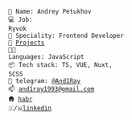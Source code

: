 <code>🖖 Name: Andrey Petukhov</code><br>
<code>💻 Job: Ryvok</code><br>
<code>👷 Speciality: Frontend Developer</code><br>
<code>🧻 [Projects](PROJECTS.md)</code><br>
<code>🧑‍💻 Languages: JavaScript</code><br>
<code>📦 Tech stack: TS, VUE, Nuxt, SCSS</code><br>
<code>💬 telegram: [@And1Ray](https://telegram.me/@And1Ray)</code><br>
<code>📫 [and1ray1993@gmail.com](mailto:and1ray1993@gmail.com)</code><br>
<code>🛖 [habr](https://career.habr.com/and1ray)</code><br>
<code>🇮/🇳[linkedin](https://www.linkedin.com/in/andrey-petukhov-b99719256/)</code><br>
